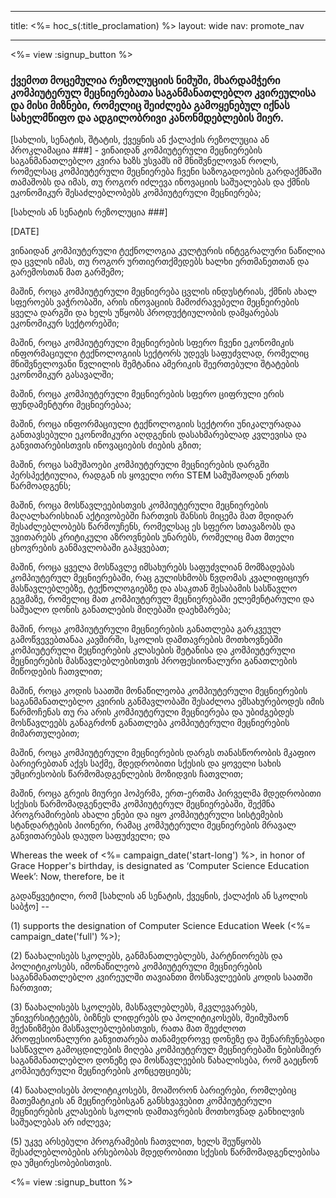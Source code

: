 * * *

title: <%= hoc_s(:title_proclamation) %> layout: wide nav: promote_nav

* * *

<%= view :signup_button %>

### ქვემოთ მოცემულია რეზოლუციის ნიმუში, მხარდამჭერი კომპიუტერულ მეცნიერებათა საგანმანათლებლო კვირეულისა და მისი მიზნები, რომელიც შეიძლება გამოყენებულ იქნას სახელმწიფო და ადგილობრივი კანონმდებლების მიერ.

  
[სახლის, სენატის, შტატის, ქვეყნის ან ქალაქის რეზოლუცია ან პროკლამაცია ###] - ვინაიდან კომპიუტერული მეცნიერების საგანმანათლებლო კვირა ხაზს უსვამს იმ მნიშვნელოვან როლს, რომელსაც კომპიუტერული მეცნიერება ჩვენი საზოგადოების გარდაქმნაში თამაშობს და იმას, თუ როგორ იძლევა ინოვაციის საშუალებას და ქმნის ეკონომიკურ შესაძლებლობებს კომპიუტერული მეცნიერება;

[სახლის ან სენატის რეზოლუცია ###]

[DATE]

ვინაიდან კომპიუტერული ტექნოლოგია კულტურის ინტეგრალური ნაწილია და ცვლის იმას, თუ როგორ ურთიერთქმედებს ხალხი ერთმანეთთან და გარემოსთან მათ გარშემო;

მაშინ, როცა კომპიუტერული მეცნიერება ცვლის ინდუსტრიას, ქმნის ახალ სფეროებს ვაჭრობაში, არის ინოვაციის მამოძრავებელი მეცნეირების ყველა დარგში და ხელს უწყობს პროდუქტიულობის დამყარებას ეკონომიკურ სექტორებში;

მაშინ, როცა კომპიუტერული მეცნიერების სფერო ჩვენი ეკონომიკის ინფორმაციული ტექნოლოგიის სექტორს უდევს საფუძვლად, რომელიც მნიშვნელოვანი წვლილის შემტანია ამერიკის შეერთებული შტატების ეკონომიკურ გასავალში;

მაშინ, როცა კომპიუტერული მეცნიერების სფერო ციფრული ერის ფუნდამენტური მეცნიერებაა;

მაშინ, როცა ინფორმაციული ტექნოლოგიის სექტორი უნიკალურადაა განთავსებული ეკონომიკური აღდგენის დასახმარებლად კვლევისა და განვითარებისთვის ინოვაციების ძიების გზით;

მაშინ, როცა სამუშაოები კომპიუტერული მეცნიერების დარგში პერსპექტიულია, რადგან ის ყოველი ორი STEM სამუშაოდან ერთს წარმოადგენს;

მაშინ, როცა მოსწავლეებისთვის კომპიუტერული მეცნიერების მაღალხარისხიან აქტივობებში ჩართვის შანსის მიცემა მათ მდიდარ შესაძლებლობებს წარმოუჩენს, რომელსაც ეს სფერო სთავაზობს და უვითარებს კრიტიკული აზროვნების უნარებს, რომელიც მათ მთელი ცხოვრების განმავლობაში გაჰყვებათ;

მაშინ, როცა ყველა მოსწავლე იმსახურებს საფუძვლიან მომზადებას კომპიუტერულ მეცნიერებაში, რაც გულისხმობს წვდომას კვალიფიციურ მასწავლებლებზე, ტექნოლოგიებზე და ასაკთან შესაბამის სასწავლო გეგმაზე, რომელიც მათ კომპიუტერულ მეცნიერებაში ელემენტარული და საშუალო დონის განათლების მიღებაში დაეხმარება;

მაშინ, როცა კომპიუტერული მეცნიერების განათლება გარკვეულ გამოწვევებთანაა კავშირში, სკოლის დამთავრების მოთხოვნებში კომპიუტერული მეცნიერების კლასების შეტანისა და კომპიუტერული მეცნიერების მასწავლებლებისთვის პროფესიონალური განათლების მიწოდების ჩათვლით;

მაშინ, როცა კოდის საათში მონაწილეობა კომპიუტერული მეცნიერების საგანმანათლებლო კვირის განმავლობაში შესაძლოა ემსახურებოდეს იმის წარმოჩენას თუ რა არის კომპიუტერული მეცნიერება და უბიძგებდეს მოსწავლეებს განაგრძონ განათლება კომპიუტერული მეცნიერების მიმართულებით;

მაშინ, როცა კომპიუტერული მეცნიერების დარგს თანასწორობის მკაფიო ბარიერებთან აქვს საქმე, მდედრობითი სქესის და ყოველი სახის უმცირესობის წარმომადგენლების მოზიდვის ჩათვლით;

მაშინ, როცა გრეის მიურეი ჰოპერმა, ერთ-ერთმა პირველმა მდედრობითი სქესის წარმომადგენელმა კომპიუტერულ მეცნიერებაში, შექმნა პროგრამირების ახალი ენები და იყო კომპიუტერული სისტემების სტანდარტების პიონერი, რამაც კომპუტერული მეცნიერების მრავალ განვითარებას დაუდო საფუძველი; და

Whereas the week of <%= campaign_date('start-long') %>, in honor of Grace Hopper's birthday, is designated as ‘Computer Science Education Week’: Now, therefore, be it

გადაწყვეტილი, რომ [სახლის ან სენატის, ქვეყნის, ქალაქის ან სკოლის საბჭო] --

(1) supports the designation of Computer Science Education Week (<%= campaign_date('full') %>);

(2) წაახალისებს სკოლებს, განმანათლებლებს, პარტნიორებს და პოლიტიკოსებს, იმონაწილეობ კომპიუტერული მეცნიერების საგანმანათლებლო კვირეულში თავიანთი მოსწავლეების კოდის საათში ჩართვით;

(3) წაახალისებს სკოლებს, მასწავლებლებს, მკვლევარებს, უნივერსიტეტებს, ბიზნეს ლიდერებს და პოლიტიკოსებს, შეიმუშაონ მექანიზმები მასწავლებლებისთვის, რათა მათ შეეძლოთ პროფესიონალური განვითარება თანამედროვე დონეზე და შენარჩუნებადი სასწავლო გამოცდილების მიღება კომპიუტერულ მეცნიერებაში ნებისმიერ საგანმანათლებლო დონეზე და მოსწავლეების წახალისება, რომ გაეცნონ კომპიუტერული მეცნიერების კონცეფციებს;

(4) წაახალისებს პოლიტიკოსებს, მოაშორონ ბარიერები, რომლებიც მათემატიკის ან მეცნიერებისგან განსხვავებით კომპიუტერული მეცნიერების კლასების სკოლის დამთავრების მოთხოვნად განხილვის საშუალებას არ იძლევა;

(5) უკვე არსებული პროგრამების ჩათვლით, ხელს შეუწყობს შესაძლებლობების არსებობას მდედრობითი სქესის წარმომადგენლებისა და უმცირესობებისთვის.

<%= view :signup_button %>